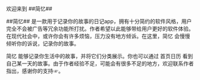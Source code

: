 欢迎来到 ##简忆##


##简忆## 是一款用于记录你的故事的日记app，拥有十分简约的软件风格，用户完全不会被广告等冗余功能所打扰。作者希望以此能够带给用户更好的软件体验。在现代社会中，或许你会有许多烦恼，压力没有地方倾诉。在这里，简忆 会慢慢倾听你的诉说，记录你的故事。

简忆 能够记录你生活中的故事，并将它们分类展示。你也可以通过 首页日历 看到自己某一天的故事。由于作者经验不足，可能会有很多不足的地方，欢迎联系作者指出，感谢你的支持☞。
